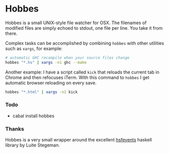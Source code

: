 Hobbes
======

Hobbes is a small UNIX-style file watcher for OSX. The filenames of modified files are simply echoed to stdout, one file per line. You take it from there.

Complex tasks can be accomplished by combining ```hobbes``` with other utilities such as ```xargs```, for example:

```bash
# automatic GHC recompile when your source files change
hobbes "*.hs" | xargs -n1 ghc --make
```

Another example: I have a script called ```kick``` that reloads the current tab in Chrome and then refocuses iTerm. With this command to ```hobbes``` I get automatic browser reloading on every save.  

```bash
hobbes "*.html" | xargs -n1 kick
```


### Todo

- cabal install hobbes


### Thanks

Hobbes is a very small wrapper around the excellent [hsfevents](https://github.com/luite/hfsevents) haskell library by Luite Stegeman.
